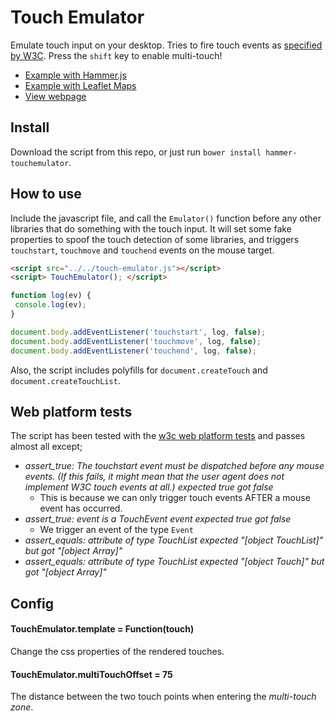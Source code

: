Touch Emulator
========

Emulate touch input on your desktop. Tries to fire touch events as 
[specified by W3C](http://www.w3.org/TR/touch-events). Press the `shift` key to enable multi-touch!

- [Example with Hammer.js](http://rawgit.com/hammerjs/touchemulator/master/tests/manual/hammer.html)
- [Example with Leaflet Maps](http://rawgit.com/hammerjs/touchemulator/master/tests/manual/leaflet.html)
- [View webpage](http://hammerjs.github.io/touch-emulator.html)

## Install
Download the script from this repo, or just run `bower install hammer-touchemulator`.

## How to use
Include the javascript file, and call the `Emulator()` function before any other libraries that do something with the 
touch input. It will set some fake properties to spoof the touch detection of some libraries, and triggers `touchstart`, `touchmove` and `touchend` events on the mouse target.
 
````html
<script src="../../touch-emulator.js"></script>
<script> TouchEmulator(); </script>
````

````js
function log(ev) {
 console.log(ev);
}

document.body.addEventListener('touchstart', log, false);
document.body.addEventListener('touchmove', log, false);
document.body.addEventListener('touchend', log, false);
````

Also, the script includes polyfills for `document.createTouch` and `document.createTouchList`.

## Web platform tests
The script has been tested with the [w3c web platform tests](/tests/web-platform-tests/touch-events) and passes almost all except;
- *assert_true: The touchstart event must be dispatched before any mouse events. (If this fails, 
it might mean that the user agent does not implement W3C touch events at all.) expected true got false*
  - This is because we can only trigger touch events AFTER a mouse event has occurred.
- *assert_true: event is a TouchEvent event expected true got false*
  - We trigger an event of the type `Event`
- *assert_equals: attribute of type TouchList expected "[object TouchList]" but got "[object Array]"*
- *assert_equals: attribute of type TouchList expected "[object Touch]" but got "[object Array]"*

## Config
#### TouchEmulator.template = Function(touch)
Change the css properties of the rendered touches.

#### TouchEmulator.multiTouchOffset = 75
The distance between the two touch points when entering the *multi-touch zone*.


